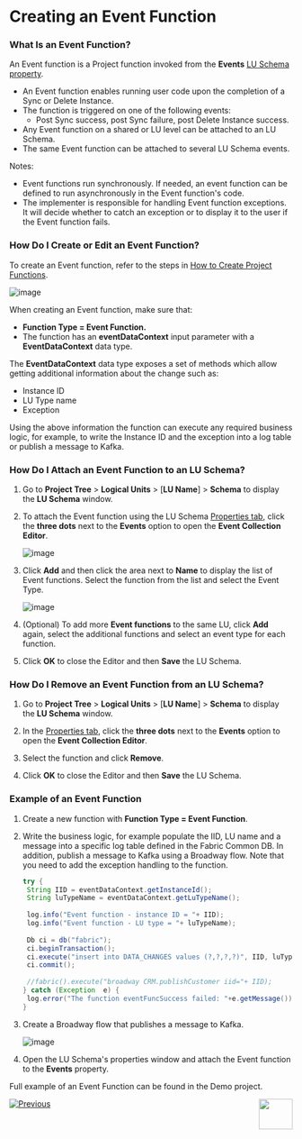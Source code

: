 # Creating an Event Function

### What Is an Event Function?

An Event function is a Project function invoked from the **Events** [LU Schema property](/articles/04_LU_properties.md).

* An Event function enables running user code upon the completion of a Sync or Delete Instance.
* The function is triggered on one of the following events:
  * Post Sync success, post Sync failure, post Delete Instance success.
* Any Event function on a shared or LU level can be attached to an LU Schema.
* The same Event function can be attached to several LU Schema events.

Notes:

*  Event functions run synchronously. If needed, an event function can be defined to run asynchronously in the Event function's code. 
* The implementer is responsible for handling Event function exceptions. It will decide whether to catch an exception or to display it to the user if the Event function fails.

### How Do I Create or Edit an Event Function?

To create an Event function, refer to the steps in [How to Create Project Functions](10_creating_a_project_function.md).

![image](images/07_11_5_01.png)

When creating an Event function, make sure that:

*	**Function Type = Event Function.** 
*	The function has an  **eventDataContext** input parameter with a **EventDataContext** data type.

The **EventDataContext** data type exposes a set of methods which allow getting additional information about the change such as:

* Instance ID
* LU Type name
* Exception

Using the above information the function can execute any required business logic, for example, to write the Instance ID and the exception into a log table or publish a message to Kafka. 

### How Do I Attach an Event Function to an LU Schema?

1. Go to **Project Tree** > **Logical Units** > [**LU Name**] > **Schema** to display the **LU Schema** window.

2. To attach the Event function using the LU Schema [Properties tab](/articles/03_logical_units/04_LU_properties.md), click the **three dots** next to the **Events** option to open the **Event Collection Editor**. 

   ![image](images/07_11_5_02.png)

3. Click **Add** and then click the area next to **Name** to display the list of Event functions. Select the function from the list and select the Event Type.

   ![image](images/07_11_5_03.PNG)

4. (Optional) To add more **Event functions** to the same LU, click **Add** again, select the additional functions and select an event type for each function.

5. Click **OK** to close the Editor and then **Save** the LU Schema.

### How Do I Remove an Event Function from an LU Schema? 

1. Go to **Project Tree** > **Logical Units** > [**LU Name**] > **Schema** to display the **LU Schema** window.

2. In the [Properties tab](/articles/03_logical_units/04_LU_properties.md), click the **three dots** next to the **Events** option to open the **Event Collection Editor**.

3. Select the function and click **Remove**.

4. Click **OK** to close the Editor and then **Save** the LU Schema.


### Example of an Event Function

1. Create a new function with **Function Type = Event Function**.

2. Write the business logic, for example populate the IID, LU name and a message into a specific log table defined in the Fabric Common DB. In addition, publish a message to Kafka using a Broadway flow. Note that you need to add the exception handling to the function.

   ~~~java
   try {
   	String IID = eventDataContext.getInstanceId();
   	String luTypeName = eventDataContext.getLuTypeName();
   	
   	log.info("Event function - instance ID = "+ IID);
   	log.info("Event function - LU type = "+ luTypeName);
   	
   	Db ci = db("fabric");
   	ci.beginTransaction();
   	ci.execute("insert into DATA_CHANGES values (?,?,?,?)", IID, luTypeName, NA", "Post Sync Success");
   	ci.commit();
   	
   	//fabric().execute("broadway CRM.publishCustomer iid="+ IID);
   } catch (Exception  e) {
   	log.error("The function eventFuncSuccess failed: "+e.getMessage());	
   }
   ~~~
   
3. Create a Broadway flow that publishes a message to Kafka.

   ![image](images/07_11_5_04.PNG)

4. Open the LU Schema's properties window and attach the Event function to the **Events** property.

Full example of an Event Function can be found in the Demo project.

[![Previous](/articles/images/Previous.png)](11_4_creating_a_trigger_function.md)[<img align="right" width="60" height="54" src="/articles/images/Next.png">](11_lookup_tables.md)

